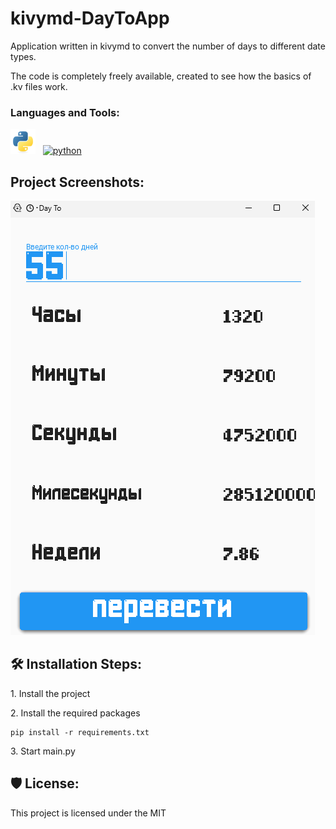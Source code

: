 # kivymd-DayToApp
Application written in kivymd to convert the number of days to different date types.
</p>The code is completely freely available, created to see how the basics of .kv files work.</p>

<h3 align="left">Languages and Tools:</h3>
<p align="left"><a href="https://www.python.org" target="_blank" rel="noreferrer"><img src="https://raw.githubusercontent.com/devicons/devicon/master/icons/python/python-original.svg" alt="python" width="40" height="40"/></a> &nbsp; <a href="https://kivymd.readthedocs.io/en/latest/" target="_blank" rel="noreferrer"><img src="https://habrastorage.org/webt/zy/_8/5h/zy_85h73xt-wyxxnggpfd9zarii.png" alt="python" width="40" height="40"/></a></p>


<h2>Project Screenshots:</h2>

<img src="https://github.com/notwhitenet/kivymd-DayToApp/blob/main/ProjectScreen.png" alt="project-screenshot" width="487" height="695/">

  

<h2>🛠️ Installation Steps:</h2>

<p>1. Install the project</p>

<p>2. Install the required packages</p>

```
pip install -r requirements.txt
```

<p>3. Start main.py</p>

  
<h2>🛡️ License:</h2>

This project is licensed under the MIT
